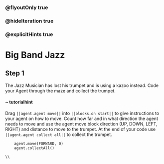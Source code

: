 ### @flyoutOnly true
### @hideIteration true
### @explicitHints true

# Big Band Jazz

## Step 1
The Jazz Musician has lost his trumpet and is using a kazoo instead. Code your Agent through the maze and collect the trumpet.

#### ~ tutorialhint 
Drag ``||agent.agent move||`` into ``||blocks.on start||`` to give instructions to your agent on how to move. Count how far and in what 
direction the agent needs to move and use the agent move block direction (UP, DOWN, LEFT, RIGHT) and distance to move to the trumpet. At the end of your code use ``||agent.agent collect all||`` to collect the trumpet.
```ghost
    agent.move(FORWARD, 0)
    agent.collectAll()
```
```template
\\
```
```package
```
